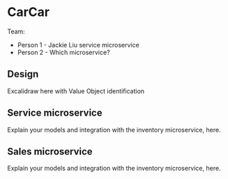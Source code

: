 # CarCar

Team:

* Person 1 - Jackie Liu service microservice
* Person 2 - Which microservice?

## Design

Excalidraw here with Value Object identification

## Service microservice

Explain your models and integration with the inventory
microservice, here.

## Sales microservice

Explain your models and integration with the inventory
microservice, here.
